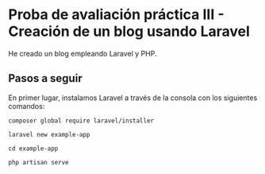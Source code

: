 # Proba de avaliación práctica III - Creación de un blog usando Laravel
He creado un blog empleando Laravel y PHP.
## Pasos a seguir
En primer lugar, instalamos Laravel a través de la consola con los siguientes comandos:

```
composer global require laravel/installer
 
laravel new example-app
 
cd example-app
 
php artisan serve
```

